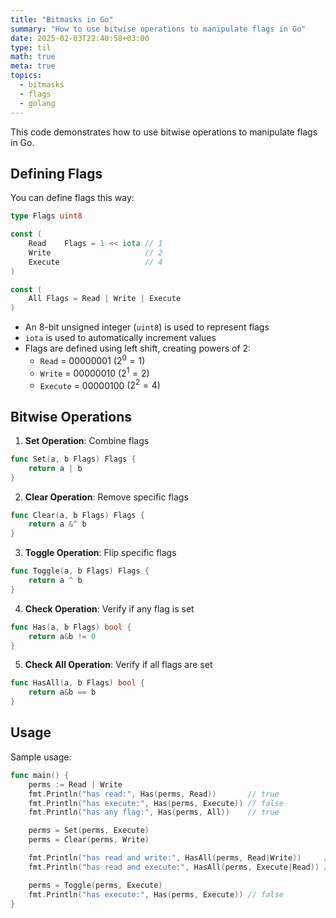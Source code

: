 ```yaml
---
title: "Bitmasks in Go"
summary: "How to use bitwise operations to manipulate flags in Go"
date: 2025-02-03T22:40:58+03:00
type: til
math: true
meta: true
topics:
  - bitmasks
  - flags
  - golang
---
```


This code demonstrates how to use bitwise operations to manipulate flags in Go.

## Defining Flags

You can define flags this way:

```go
type Flags uint8

const (
	Read    Flags = 1 << iota // 1
	Write                     // 2
	Execute                   // 4
)

const (
	All Flags = Read | Write | Execute
)
```

- An 8-bit unsigned integer (`uint8`) is used to represent flags
- `iota` is used to automatically increment values
- Flags are defined using left shift, creating powers of 2:
  - `Read` = 00000001 $(2^0 = 1)$
  - `Write` = 00000010 $(2^1 = 2)$
  - `Execute` = 00000100 $(2^2 = 4)$

## Bitwise Operations

1. **Set Operation**: Combine flags

```go
func Set(a, b Flags) Flags {
	return a | b
}
```

2. **Clear Operation**: Remove specific flags

```go
func Clear(a, b Flags) Flags {
	return a &^ b
}
```

3. **Toggle Operation**: Flip specific flags

```go
func Toggle(a, b Flags) Flags {
	return a ^ b
}
```

4. **Check Operation**: Verify if any flag is set

```go
func Has(a, b Flags) bool {
	return a&b != 0
}
```

5. **Check All Operation**: Verify if all flags are set

```go
func HasAll(a, b Flags) bool {
	return a&b == b
}
```

## Usage

Sample usage:

```go
func main() {
	perms := Read | Write
	fmt.Println("has read:", Has(perms, Read))       // true
	fmt.Println("has execute:", Has(perms, Execute)) // false
	fmt.Println("has any flag:", Has(perms, All))    // true

	perms = Set(perms, Execute)
	perms = Clear(perms, Write)

	fmt.Println("has read and write:", HasAll(perms, Read|Write))     // false
	fmt.Println("has read and execute:", HasAll(perms, Execute|Read)) // true

	perms = Toggle(perms, Execute)
	fmt.Println("has execute:", Has(perms, Execute)) // false
}
```
